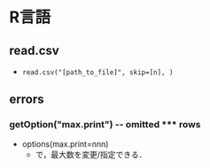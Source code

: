 # R言語

## read.csv
- `read.csv("[path_to_file]", skip=[n], )`

## errors

### getOption("max.print") -- omitted *** rows
- options(max.print=nnn)
  - で，最大数を変更/指定できる．